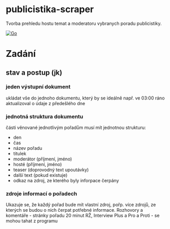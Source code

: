 # publicistika-scraper
Tvorba prehledu hostu temat a moderatoru vybranych poradu publicistiky.

[![Go](https://github.com/czech-radio/publicistika-scraper/actions/workflows/go.yml/badge.svg)](https://github.com/czech-radio/publicistika-scraper/actions/workflows/go.yml)



# Zadání

## stav a postup (jk)
### jeden výstupní dokument
ukládat vše do jednoho dokumentu, který by se ideálně např. ve 03:00 ráno aktualizoval o údaje z předešlého dne
### jednotná struktura dokumentu
části věnované jednotlivým pořadům musí mít jednotnou strukturu:
  - den
  - čas
  - název pořadu
  - titulek
  - moderátor (příjmení, jméno)
  - hosté (příjmení, jméno)
  - teaser (doprovodný text upoutávky)
  - další text (pokud existuje)
  - odkaz na zdroj, ze kterého byly inforpace čerpány
### zdroje informací o pořadech
Ukazuje se, že každý pořad bude mít vlastní zdroj, pořp. více zdrojů, ze kterých se budou o nich čerpat potřebné informace.
Rozhovory a komentáře - stránky pořadu
20 minut RŽ, Interview Plus a Pro a Proti - se mohou tahat z programu
